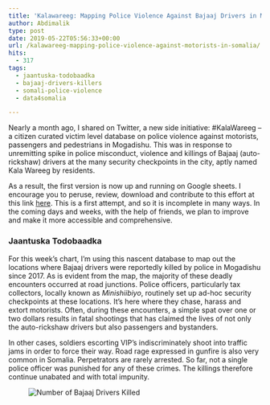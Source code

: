 ```yaml
---
title: 'Kalawareeg: Mapping Police Violence Against Bajaaj Drivers in Mogadishu'
author: Abdimalik
type: post
date: 2019-05-22T05:56:33+00:00
url: /kalawareeg-mapping-police-violence-against-motorists-in-somalia/
hits:
  - 317
tags:
  - jaantuska-todobaadka
  - bajaaj-drivers-killers
  - somali-police-violence
  - data4somalia

---
```

 

Nearly a month ago, I shared on Twitter, a new side initiative: #KalaWareeg &#8211; a citizen curated victim level database on police violence against motorists, passengers and pedestrians in Mogadishu. This was in response to unremitting spike in police misconduct, violence and killings of Bajaaj (auto-rickshaw) drivers at the many security checkpoints in the city, aptly named Kala Wareeg by residents. 

As a result, the first version is now up and running on Google sheets. I encourage you to peruse, review, download and contribute to this effort at this link <a rel="noreferrer noopener" aria-label="here (opens in a new tab)" href="https://docs.google.com/spreadsheets/d/15CbcjlyJlJpiBHxBelOE_M9sobi2U1nBs6XX6LRE3IQ/" target="_blank">here</a>. This is a first attempt, and so it is incomplete in many ways. In the coming days and weeks, with the help of friends, we plan to improve and make it more accessible and comprehensive. 

### Jaantuska Todobaadka

For this week&#8217;s chart, I&#8217;m using this nascent database to map out the locations where Bajaaj drivers were reportedly killed by police in Mogadishu since 2017. As is evident from the map, the majority of these deadly encounters occurred at road junctions. Police officers, particularly tax collectors, locally known as _Minishiibiyo_, routinely set up ad-hoc security checkpoints at these locations. It&#8217;s here where they chase, harass and extort motorists. Often, during these encounters, a simple spat over one or two dollars results in fatal shootings that has claimed the lives of not only the auto-rickshaw drivers but also passengers and bystanders. 

In other cases, soldiers escorting VIP&#8217;s indiscriminately shoot into traffic jams in order to force their way. Road rage expressed in gunfire is also very common in Somalia. Perpetrators are rarely arrested. So far, not a single police officer was punished for any of these crimes. The killings therefore continue unabated and with total impunity. <figure class="wp-block-image">

![Number of Bajaaj Drivers Killed](/FBajaajle_Killers.png)